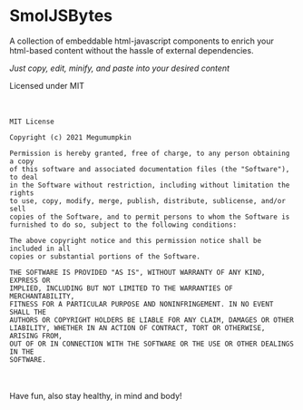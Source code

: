 # SmolJSBytes

A collection of embeddable html-javascript components to enrich your html-based content without the hassle of external dependencies.

*Just copy, edit, minify, and paste into your desired content*

Licensed under MIT
<br />
<br />
<br />

    MIT License

    Copyright (c) 2021 Megumumpkin

    Permission is hereby granted, free of charge, to any person obtaining a copy
    of this software and associated documentation files (the "Software"), to deal
    in the Software without restriction, including without limitation the rights
    to use, copy, modify, merge, publish, distribute, sublicense, and/or sell
    copies of the Software, and to permit persons to whom the Software is
    furnished to do so, subject to the following conditions:

    The above copyright notice and this permission notice shall be included in all
    copies or substantial portions of the Software.

    THE SOFTWARE IS PROVIDED "AS IS", WITHOUT WARRANTY OF ANY KIND, EXPRESS OR
    IMPLIED, INCLUDING BUT NOT LIMITED TO THE WARRANTIES OF MERCHANTABILITY,
    FITNESS FOR A PARTICULAR PURPOSE AND NONINFRINGEMENT. IN NO EVENT SHALL THE
    AUTHORS OR COPYRIGHT HOLDERS BE LIABLE FOR ANY CLAIM, DAMAGES OR OTHER
    LIABILITY, WHETHER IN AN ACTION OF CONTRACT, TORT OR OTHERWISE, ARISING FROM,
    OUT OF OR IN CONNECTION WITH THE SOFTWARE OR THE USE OR OTHER DEALINGS IN THE
    SOFTWARE.

<br />
<br />
Have fun, also stay healthy, in mind and body!